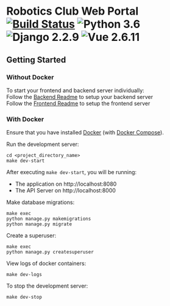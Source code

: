 # Robotics Club Web Portal [![Build Status](https://travis-ci.org/RoboticsClubIITJ/web-portal.svg?branch=master)](https://travis-ci.org/RoboticsClubIITJ/web-portal) ![Python 3.6](https://img.shields.io/badge/Python-3.6-blue.svg) ![Django 2.2.9](https://img.shields.io/badge/Django-2.2.9-green.svg) ![Vue 2.6.11](https://img.shields.io/badge/Vue-2.6.11-green.svg)

## Getting Started

### Without Docker

To start your frontend and backend server individually:<br>
Follow the [Backend Readme](https://github.com/RoboticsClubIITJ/web-portal/tree/master/backend) to setup your backend server<br>
Follow the [Frontend Readme](https://github.com/RoboticsClubIITJ/web-portal/tree/master/frontend) to setup the frontend server<br>

### With Docker

Ensure that you have installed [Docker](https://docs.docker.com/install/) (with [Docker Compose](https://docs.docker.com/compose/install/)).

Run the development server:
```
cd <project_directory_name>
make dev-start
```

After executing `make dev-start`, you will be running:
* The application on http://localhost:8080 
* The API Server on http://localhost:8000

Make database migrations: 
```
make exec
python manage.py makemigrations
python manage.py migrate
```

Create a superuser: 
```
make exec
python manage.py createsuperuser
```

View logs of docker containers: 
```
make dev-logs
```

To stop the development server: 
```
make dev-stop
